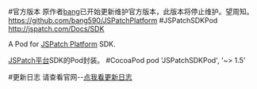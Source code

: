 #官方版本
原作者[bang](https://github.com/bang590)已开始更新维护官方版本，此版本将停止维护。望周知。
https://github.com/bang590/JSPatchPlatform
#JSPatchSDKPod
http://jspatch.com/Docs/SDK

A Pod for [JSPatch Platform](http://jspatch.com/) SDK.

[JSPatch平台](http://jspatch.com/)SDK的Pod封装。
#CocoaPod
pod 'JSPatchSDKPod', '~> 1.5'

#更新日志
请查看官网--[点我看更新日志](http://jspatch.com/Index/sdk)
